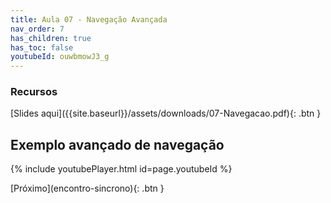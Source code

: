 ```yaml
---
title: Aula 07 - Navegação Avançada
nav_order: 7
has_children: true
has_toc: false
youtubeId: ouwbmowJ3_g
---
```


### Recursos

<span class="fs-3">
[Slides aqui]({{site.baseurl}}/assets/downloads/07-Navegacao.pdf){: .btn }
</span>


## Exemplo avançado de navegação

{% include youtubePlayer.html id=page.youtubeId %}

<span class="fs-3 float-right">
[Próximo](encontro-sincrono){: .btn }
</span>
